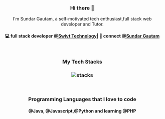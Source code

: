 <h3 align="center"> Hi there 👋</h3>

<p align="center">
I'm Sundar Gautam, a self-motivated tech enthusiast,full stack web developer and Tutor.
</p>

<h4 align="center">
💻 full stack developer <a href="https://www.goswivt.com/">@Swivt Technology</a>| 💬 connect <a href="https://www.linkedin.com/in/sundargautam/">@Sundar Gautam</a>
</h4>
<p  align="center">
<!-- <a href="https://akasrai.github.io/">https://akasrai.github.io</a> -->
</p>

<br/>
<h3 align="center">
My Tech Stacks
</h3>

<h3 align="center">
<img src="https://www.mindinventory.com/blog/wp-content/uploads/2021/06/mern-stack.png" alt="stacks"/>
</h3>

<br/>
<h3 align="center">
Programming Languages that I love to code
</h3>

<h4 align="center">
@Java, @Javascript,@Python and learning @PHP
</h4>


